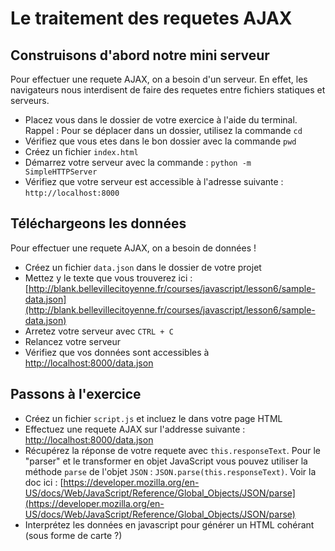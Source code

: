 # Le traitement des requetes AJAX

## Construisons d'abord notre mini serveur

Pour effectuer une requete AJAX, on a besoin d'un serveur. En effet, les navigateurs nous interdisent de faire des requetes entre fichiers statiques et serveurs.

* Placez vous dans le dossier de votre exercice à l'aide du terminal. Rappel : Pour se déplacer dans un dossier, utilisez la commande `cd`
* Vérifiez que vous etes dans le bon dossier avec la commande `pwd`
* Créez un fichier `index.html`
* Démarrez votre serveur avec la commande : `python -m SimpleHTTPServer`
* Vérifiez que votre serveur est accessible à l'adresse suivante : `http://localhost:8000`

## Téléchargeons les données

Pour effectuer une requete AJAX, on a besoin de données !
* Créez un fichier `data.json` dans le dossier de votre projet
* Mettez y le texte que vous trouverez ici : [http://blank.bellevillecitoyenne.fr/courses/javascript/lesson6/sample-data.json](http://blank.bellevillecitoyenne.fr/courses/javascript/lesson6/sample-data.json)
* Arretez votre serveur avec `CTRL + C`
* Relancez votre serveur
* Vérifiez que vos données sont accessibles à [http://localhost:8000/data.json](http://localhost:8000/data.json)


## Passons à l'exercice

* Créez un fichier `script.js` et incluez le dans votre page HTML
* Effectuez une requete AJAX sur l'addresse suivante : [http://localhost:8000/data.json](http://localhost:8000/data.json)
* Récupérez la réponse de votre requete avec `this.responseText`. Pour le "parser" et le transformer en objet JavaScript vous pouvez utiliser la méthode `parse` de l'objet `JSON` : `JSON.parse(this.responseText)`. Voir la doc ici : [https://developer.mozilla.org/en-US/docs/Web/JavaScript/Reference/Global_Objects/JSON/parse](https://developer.mozilla.org/en-US/docs/Web/JavaScript/Reference/Global_Objects/JSON/parse)
* Interprétez les données en javascript pour générer un HTML cohérant (sous forme de carte ?)
